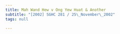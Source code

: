 ```yaml
---
title: Mah Wand Hew v Ong Yew Huat & Another
subtitle: "[2002] SGHC 281 / 25\_November\_2002"
tags: null

---
```


